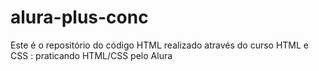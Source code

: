 # alura-plus-conc
Este é o repositório do código HTML realizado através do curso  HTML e CSS : praticando HTML/CSS pelo Alura

